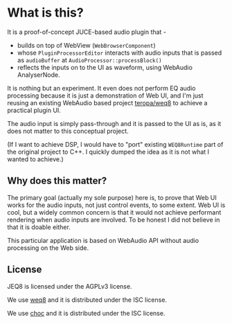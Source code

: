 # What is this?

It is a proof-of-concept JUCE-based audio plugin that -

- builds on top of WebView (`WebBrowserComponent`)
- whose `PluginProcessorEditor` interacts with audio inputs that is passed
  as `audioBuffer` at `AudioProcessor::processBlock()`
- reflects the inputs on to the UI as waveform, using WebAudio AnalyserNode.

It is nothing but an experiment. It even does not perform EQ audio processing because it is just a demonstration of Web UI, and I'm just reusing an existing WebAudio based project [teropa/weq8](https://github.com/teropa/weq8) to achieve a practical plugin UI.

The audio input is simply pass-through and it is passed to the UI as is, as
it does not matter to this conceptual project.

(If I want to achieve DSP, I would have to "port" existing `WEQ8Runtime` part of the original project to C++. I quickly dumped the idea as it is not what I wanted to achieve.)

## Why does this matter?

The primary goal (actually my sole purpose) here is, to prove that Web UI works for the audio inputs, not just control events, to some extent. Web UI is cool, but a widely common concern is that it would not achieve performant rendering when audio inputs are involved. To be honest I did not believe in that it is doable either.

This particular application is based on WebAudio API without audio processing on the Web side.


## License

JEQ8 is licensed under the AGPLv3 license.

We use [weq8](https://github.com/teropa/weq8) and it is distributed under the ISC license.

We use [choc](https://github.com/Tracktion/choc/) and it is distributed under the ISC license.

